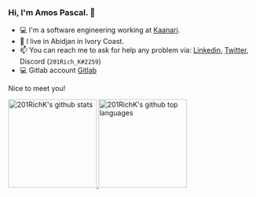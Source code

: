 ### Hi, I'm Amos Pascal. 👋

-   💻 I'm a software engineering working at [Kaanari](https://kaanari.com/).
-   🏡 I live in Abidjan in Ivory Coast.
-   📫 You can reach me to ask for help any problem via: [Linkedin](https://www.linkedin.com/in/amos-pascal-amos-645a0418a), [Twitter](https://twitter.com/201RichK), Discord (`201Rich_K#2259`)
-   💻 Gitlab account [Gitlab](https://gitlab.com/amos12)

Nice to meet you!

<a href="https://github.com/201RichK">
  <img height="180em" src="https://github-readme-stats.vercel.app/api?username=201RichK&show_icons=true&theme=merko&count_private=true" alt="201RichK's github stats" />
  <img height="180em" src="https://github-readme-stats.vercel.app/api/top-langs/?username=201RichK&theme=merko&layout=compact&hide=html,css" alt="201RichK's github top languages" />
</a>
<!--
**201RichK/201RichK** is a ✨ _special_ ✨ repository because its `README.md` (this file) appears on your GitHub profile.

Here are some ideas to get you started:

-   🔭 I’m currently working on ...
-   🌱 I’m currently learning ...
-   👯 I’m looking to collaborate on ...
-   🤔 I’m looking for help with ...
-   💬 Ask me about ...
-   😄 Pronouns: ...
-   ⚡ Fun fact: ...
    -->
